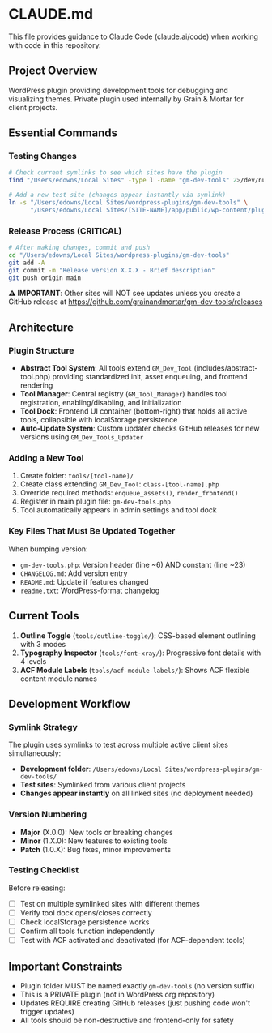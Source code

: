 # CLAUDE.md

This file provides guidance to Claude Code (claude.ai/code) when working with code in this repository.

## Project Overview
WordPress plugin providing development tools for debugging and visualizing themes. Private plugin used internally by Grain & Mortar for client projects.

## Essential Commands

### Testing Changes
```bash
# Check current symlinks to see which sites have the plugin
find "/Users/edowns/Local Sites" -type l -name "gm-dev-tools" 2>/dev/null

# Add a new test site (changes appear instantly via symlink)
ln -s "/Users/edowns/Local Sites/wordpress-plugins/gm-dev-tools" \
      "/Users/edowns/Local Sites/[SITE-NAME]/app/public/wp-content/plugins/gm-dev-tools"
```

### Release Process (CRITICAL)
```bash
# After making changes, commit and push
cd "/Users/edowns/Local Sites/wordpress-plugins/gm-dev-tools"
git add -A
git commit -m "Release version X.X.X - Brief description"
git push origin main
```

**⚠️ IMPORTANT**: Other sites will NOT see updates unless you create a GitHub release at https://github.com/grainandmortar/gm-dev-tools/releases

## Architecture

### Plugin Structure
- **Abstract Tool System**: All tools extend `GM_Dev_Tool` (includes/abstract-tool.php) providing standardized init, asset enqueuing, and frontend rendering
- **Tool Manager**: Central registry (`GM_Tool_Manager`) handles tool registration, enabling/disabling, and initialization
- **Tool Dock**: Frontend UI container (bottom-right) that holds all active tools, collapsible with localStorage persistence
- **Auto-Update System**: Custom updater checks GitHub releases for new versions using `GM_Dev_Tools_Updater`

### Adding a New Tool
1. Create folder: `tools/[tool-name]/`
2. Create class extending `GM_Dev_Tool`: `class-[tool-name].php`
3. Override required methods: `enqueue_assets()`, `render_frontend()`
4. Register in main plugin file: `gm-dev-tools.php`
5. Tool automatically appears in admin settings and tool dock

### Key Files That Must Be Updated Together
When bumping version:
- `gm-dev-tools.php`: Version header (line ~6) AND constant (line ~23)
- `CHANGELOG.md`: Add version entry
- `README.md`: Update if features changed
- `readme.txt`: WordPress-format changelog

## Current Tools

1. **Outline Toggle** (`tools/outline-toggle/`): CSS-based element outlining with 3 modes
2. **Typography Inspector** (`tools/font-xray/`): Progressive font details with 4 levels
3. **ACF Module Labels** (`tools/acf-module-labels/`): Shows ACF flexible content module names

## Development Workflow

### Symlink Strategy
The plugin uses symlinks to test across multiple active client sites simultaneously:
- **Development folder**: `/Users/edowns/Local Sites/wordpress-plugins/gm-dev-tools/`
- **Test sites**: Symlinked from various client projects
- **Changes appear instantly** on all linked sites (no deployment needed)

### Version Numbering
- **Major** (X.0.0): New tools or breaking changes
- **Minor** (1.X.0): New features to existing tools
- **Patch** (1.0.X): Bug fixes, minor improvements

### Testing Checklist
Before releasing:
- [ ] Test on multiple symlinked sites with different themes
- [ ] Verify tool dock opens/closes correctly
- [ ] Check localStorage persistence works
- [ ] Confirm all tools function independently
- [ ] Test with ACF activated and deactivated (for ACF-dependent tools)

## Important Constraints
- Plugin folder MUST be named exactly `gm-dev-tools` (no version suffix)
- This is a PRIVATE plugin (not in WordPress.org repository)
- Updates REQUIRE creating GitHub releases (just pushing code won't trigger updates)
- All tools should be non-destructive and frontend-only for safety